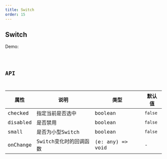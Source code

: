 ```yaml
---
title: Switch
order: 15
---
```


## Switch

Demo:

<code src="./switch/index.tsx" />

## API

| 属性 | 说明 | 类型 | 默认值 |
| --- | --- | ---- | --- |
| checked | 指定当前是否选中 | boolean | `false` |
| disabled | 是否禁用 | boolean | `false` |
| small | 是否为小型Switch | boolean | `false` |
| onChange | Switch变化时的回调函数 | (e: any) => void | - |

